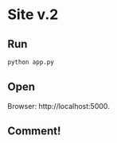 # Site v.2

## Run

```bash
python app.py
```

## Open

Browser: http://localhost:5000.


## Comment!
